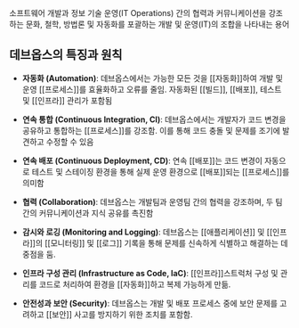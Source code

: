 소프트웨어 개발과 정보 기술 운영(IT Operations) 간의 협력과 커뮤니케이션을 강조하는 문화, 철학, 방법론 및 자동화를 포괄하는 개발 및 운영(IT)의 조합을 나타내는 용어

## 데브옵스의 특징과 원칙

- **자동화 (Automation)**: 데브옵스에서는 가능한 모든 것을 [[자동화]]하여 개발 및 운영 [[프로세스]]를 효율화하고 오류를 줄임. 자동화된 [[빌드]], [[배포]], 테스트 및 [[인프라]] 관리가 포함됨
    
- **연속 통합 (Continuous Integration, CI)**: 데브옵스에서는 개발자가 코드 변경을 공유하고 통합하는 [[프로세스]]를 강조함. 이를 통해 코드 충돌 및 문제를 조기에 발견하고 수정할 수 있음
    
- **연속 배포 (Continuous Deployment, CD)**: 연속 [[배포]]는 코드 변경이 자동으로 테스트 및 스테이징 환경을 통해 실제 운영 환경으로 [[배포]]되는 [[프로세스]]를 의미함
    
- **협력 (Collaboration)**: 데브옵스는 개발팀과 운영팀 간의 협력을 강조하며, 두 팀 간의 커뮤니케이션과 지식 공유를 촉진함
    
- **감시와 로깅 (Monitoring and Logging)**: 데브옵스는 [[애플리케이션]] 및 [[인프라]]의 [[모니터링]] 및 [[로그]] 기록을 통해 문제를 신속하게 식별하고 해결하는 데 중점을 둠.
    
- **인프라 구성 관리 (Infrastructure as Code, IaC)**: [[인프라]]스트럭처 구성 및 관리를 코드로 처리하여 환경을 [[자동화]]하고 복제 가능하게 만듦.
    
- **안전성과 보안 (Security)**: 데브옵스는 개발 및 배포 프로세스 중에 보안 문제를 고려하고 [[보안]] 사고를 방지하기 위한 조치를 포함함.